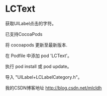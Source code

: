 # LCText
获取UILabel点击的字符。

已支持CocoaPods

将 cocoapods 更新至最新版本.

在 Podfile 中添加 pod 'LCText'。

执行 pod install 或 pod update。

导入 "UILabel+LCLabelCategory.h"。

我的CSDN博客地址 http://blog.csdn.net/mlcldh
